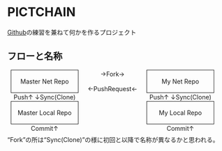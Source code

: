 

PICTCHAIN
=========
[Github](https://github.com/)の練習を兼ねて何かを作るプロジェクト



 フローと名称
---------

<style type="text/css">
<!--
div.FlowPicture {
    width: 480px;
    height: 8em;
    margin: 1ex;
}
div.FlowPicture div.Grid {
    width: 32%;
    float: left;
}
div.FlowPicture div.CenterText {
    text-align: center;
    vertical-align: middle;
}
div.FlowPicture div.Element {
    border: solid thin;
}
div.FlowPicture div.Flow {
    border: solid thin transparent;
}
-->
</style>

<div class="FlowPicture">
<div class="Grid CenterText Element">
<br/>
Master Net Repo<br/>
<br/>
</div>
<div class="Grid CenterText Flow">
→Fork→<br/>
<br/>
←PushRequest←<br/>
</div>
<div class="Grid CenterText Element">
<br/>
My Net Repo<br/>
<br/>
</div>
<br style="clear:all;"/>
<div class="Grid CenterText Flow">
Push↑ ↓Sync(Clone)<br/>
</div>
<div class="Grid CenterText Flow"><br/></div>
<div class="Grid CenterText Flow">
Push↑ ↓Sync(Clone)<br/>
</div>
<br style="clear:all;"/>
<div class="Grid CenterText Element">
<br/>
Master Local Repo<br/>
<br/>
</div>
<div class="Grid CenterText Flow"><br/><br/><br/></div>
<div class="Grid CenterText Element">
<br/>
My Local Repo<br/>
<br/>
</div>
<br style="clear:all;"/>
<div class="Grid CenterText Flow">
Commit↑<br/>
</div>
<div class="Grid CenterText Flow"><br/></div>
<div class="Grid CenterText Flow">
Commit↑<br/>
</div>
</div>
<br style="clear:all;"/>

“Fork”の所は“Sync(Clone)”の様に初回と以降で名称が異なるかと思われる。